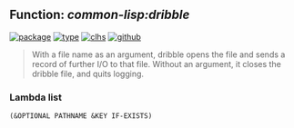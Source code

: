## Function: ***common-lisp:dribble***
[![package](https://img.shields.io/badge/Package-COMMON--LISP-5f9ea0.svg?style=social&colorA=999999)](../) [![type](https://img.shields.io/badge/Type-Function-5f9ea0.svg?style=social&colorA=999999)](../#function) [![clhs](https://img.shields.io/badge/CLHS-DRIBBLE-5f9ea0.svg?style=social&colorA=999999)](http://www.lispworks.com/documentation/HyperSpec/Body/f_dribbl.htm) [![github](https://img.shields.io/badge/GitHub-View_the_source-5f9ea0.svg?style=social&colorA=999999&logo=github)](https://github.com/sbcl/sbcl/blob/master/src/code/target-misc.lisp/) 

> With a file name as an argument, dribble opens the file and sends a
> record of further I/O to that file. Without an argument, it closes
> the dribble file, and quits logging.

### Lambda list
```
(&OPTIONAL PATHNAME &KEY IF-EXISTS)
```
